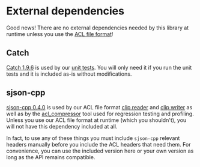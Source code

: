 # External dependencies

Good news! There are no external dependencies needed by this library at runtime unless you use the [ACL file format](../docs/the_acl_file_format.md)!

## Catch

[Catch 1.9.6](https://github.com/catchorg/Catch2/releases/tag/v1.9.6) is used by our [unit tests](../tests). You will only need it if you run the unit tests and it is included as-is without modifications.

## sjson-cpp

[sjson-cpp 0.4.0](https://github.com/nfrechette/sjson-cpp/releases/tag/v0.4.0) is used by our ACL file format [clip reader](../includes/acl/io/clip_reader.h) and [clip writer](../includes/acl/io/clip_writer.h) as well as by the [acl_compressor](../tools/acl_compressor) tool used for regression testing and profiling. Unless you use our ACL file format at runtime (which you shouldn't), you will not have this dependency included at all.

In fact, to use any of these things you must include `sjson-cpp` relevant headers manually before you include the ACL headers that need them. For convenience, you can use the included version here or your own version as long as the API remains compatible.
